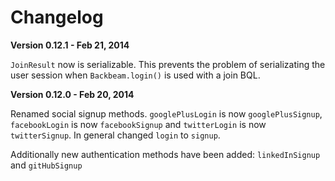 Changelog
=========

**Version 0.12.1 - Feb 21, 2014**

`JoinResult` now is serializable. This prevents the problem of serializating the user session when `Backbeam.login()` is used with a join BQL.

**Version 0.12.0 - Feb 20, 2014**

Renamed social signup methods. `googlePlusLogin` is now `googlePlusSignup`, `facebookLogin` is now `facebookSignup` and `twitterLogin` is now `twitterSignup`. In general changed `login` to `signup`.

Additionally new authentication methods have been added: `linkedInSignup` and `gitHubSignup`
